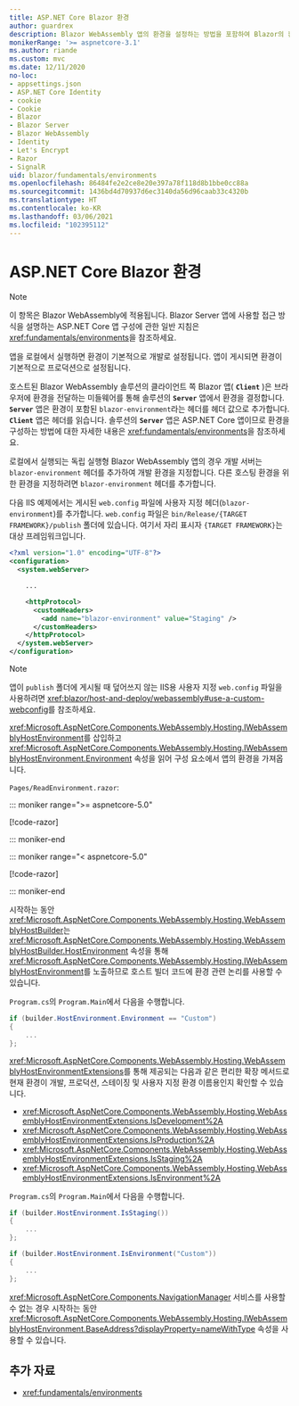 ```yaml
---
title: ASP.NET Core Blazor 환경
author: guardrex
description: Blazor WebAssembly 앱의 환경을 설정하는 방법을 포함하여 Blazor의 환경에 대해 알아봅니다.
monikerRange: '>= aspnetcore-3.1'
ms.author: riande
ms.custom: mvc
ms.date: 12/11/2020
no-loc:
- appsettings.json
- ASP.NET Core Identity
- cookie
- Cookie
- Blazor
- Blazor Server
- Blazor WebAssembly
- Identity
- Let's Encrypt
- Razor
- SignalR
uid: blazor/fundamentals/environments
ms.openlocfilehash: 86484fe2e2ce8e20e397a78f118d8b1bbe0cc88a
ms.sourcegitcommit: 1436bd4d70937d6ec3140da56d96caab33c4320b
ms.translationtype: HT
ms.contentlocale: ko-KR
ms.lasthandoff: 03/06/2021
ms.locfileid: "102395112"
---
```

# <a name="aspnet-core-blazor-environments"></a>ASP.NET Core Blazor 환경

> [!NOTE]
> 이 항목은 Blazor WebAssembly에 적용됩니다. Blazor Server 앱에 사용할 접근 방식을 설명하는 ASP.NET Core 앱 구성에 관한 일반 지침은 <xref:fundamentals/environments>을 참조하세요.

앱을 로컬에서 실행하면 환경이 기본적으로 개발로 설정됩니다. 앱이 게시되면 환경이 기본적으로 프로덕션으로 설정됩니다.

호스트된 Blazor WebAssembly 솔루션의 클라이언트 쪽 Blazor 앱( **`Client`** )은 브라우저에 환경을 전달하는 미들웨어를 통해 솔루션의 **`Server`** 앱에서 환경을 결정합니다. **`Server`** 앱은 환경이 포함된 `blazor-environment`라는 헤더를 헤더 값으로 추가합니다. **`Client`** 앱은 헤더를 읽습니다. 솔루션의 **`Server`** 앱은 ASP.NET Core 앱이므로 환경을 구성하는 방법에 대한 자세한 내용은 <xref:fundamentals/environments>을 참조하세요.

로컬에서 실행되는 독립 실행형 Blazor WebAssembly 앱의 경우 개발 서버는 `blazor-environment` 헤더를 추가하여 개발 환경을 지정합니다. 다른 호스팅 환경을 위한 환경을 지정하려면 `blazor-environment` 헤더를 추가합니다.

다음 IIS 예제에서는 게시된 `web.config` 파일에 사용자 지정 헤더(`blazor-environment`)를 추가합니다. `web.config` 파일은 `bin/Release/{TARGET FRAMEWORK}/publish` 폴더에 있습니다. 여기서 자리 표시자 `{TARGET FRAMEWORK}`는 대상 프레임워크입니다.

```xml
<?xml version="1.0" encoding="UTF-8"?>
<configuration>
  <system.webServer>

    ...

    <httpProtocol>
      <customHeaders>
        <add name="blazor-environment" value="Staging" />
      </customHeaders>
    </httpProtocol>
  </system.webServer>
</configuration>
```

> [!NOTE]
> 앱이 `publish` 폴더에 게시될 때 덮어쓰지 않는 IIS용 사용자 지정 `web.config` 파일을 사용하려면 <xref:blazor/host-and-deploy/webassembly#use-a-custom-webconfig>를 참조하세요.

<xref:Microsoft.AspNetCore.Components.WebAssembly.Hosting.IWebAssemblyHostEnvironment>를 삽입하고 <xref:Microsoft.AspNetCore.Components.WebAssembly.Hosting.IWebAssemblyHostEnvironment.Environment> 속성을 읽어 구성 요소에서 앱의 환경을 가져옵니다.

`Pages/ReadEnvironment.razor`:

::: moniker range=">= aspnetcore-5.0"

[!code-razor[](~/blazor/common/samples/5.x/BlazorSample_WebAssembly/Pages/environments/ReadEnvironment.razor?highlight=3,7)]

::: moniker-end

::: moniker range="< aspnetcore-5.0"

[!code-razor[](~/blazor/common/samples/3.x/BlazorSample_WebAssembly/Pages/environments/ReadEnvironment.razor?highlight=3,7)]

::: moniker-end

시작하는 동안 <xref:Microsoft.AspNetCore.Components.WebAssembly.Hosting.WebAssemblyHostBuilder>는 <xref:Microsoft.AspNetCore.Components.WebAssembly.Hosting.WebAssemblyHostBuilder.HostEnvironment> 속성을 통해 <xref:Microsoft.AspNetCore.Components.WebAssembly.Hosting.IWebAssemblyHostEnvironment>를 노출하므로 호스트 빌더 코드에 환경 관련 논리를 사용할 수 있습니다.

`Program.cs`의 `Program.Main`에서 다음을 수행합니다.

```csharp
if (builder.HostEnvironment.Environment == "Custom")
{
    ...
};
```

<xref:Microsoft.AspNetCore.Components.WebAssembly.Hosting.WebAssemblyHostEnvironmentExtensions>를 통해 제공되는 다음과 같은 편리한 확장 메서드로 현재 환경이 개발, 프로덕션, 스테이징 및 사용자 지정 환경 이름용인지 확인할 수 있습니다.

* <xref:Microsoft.AspNetCore.Components.WebAssembly.Hosting.WebAssemblyHostEnvironmentExtensions.IsDevelopment%2A>
* <xref:Microsoft.AspNetCore.Components.WebAssembly.Hosting.WebAssemblyHostEnvironmentExtensions.IsProduction%2A>
* <xref:Microsoft.AspNetCore.Components.WebAssembly.Hosting.WebAssemblyHostEnvironmentExtensions.IsStaging%2A>
* <xref:Microsoft.AspNetCore.Components.WebAssembly.Hosting.WebAssemblyHostEnvironmentExtensions.IsEnvironment%2A>

`Program.cs`의 `Program.Main`에서 다음을 수행합니다.

```csharp
if (builder.HostEnvironment.IsStaging())
{
    ...
};

if (builder.HostEnvironment.IsEnvironment("Custom"))
{
    ...
};
```

<xref:Microsoft.AspNetCore.Components.NavigationManager> 서비스를 사용할 수 없는 경우 시작하는 동안 <xref:Microsoft.AspNetCore.Components.WebAssembly.Hosting.IWebAssemblyHostEnvironment.BaseAddress?displayProperty=nameWithType> 속성을 사용할 수 있습니다.

## <a name="additional-resources"></a>추가 자료

* <xref:fundamentals/environments>

